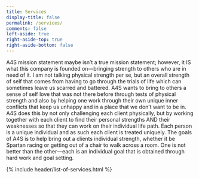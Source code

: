 ```yaml
---
title: Services
display-title: false
permalink: /services/
comments: false
left-aside: true
right-aside-top: true
right-aside-bottom: false
---
```

A4S mission statement maybe isn’t a true mission statement; however, it IS what this company is founded on—bringing strength to others who are in need of it.  I am not talking physical strength per se, but an overall strength of self that comes from having to go through the trials of life which can sometimes leave us  scarred and battered.   A4S wants to bring to others a sense of self love that was not there before through tests of physical strength and also by helping one work through their own unique inner conflicts that keep us unhappy and in a place that we don’t want to be in.  A4S does this by not only challenging each client physically, but by working together with each client to find their  personal strengths AND their weaknesses so that they can work on their individual life path. Each person is a unique individual and as such each client is treated uniquely.  The goals of A4S is to help bring out a clients individual strength, whether it be Spartan racing or getting out of a chair to walk across a room.  One is not better than the other—each is an individual goal that is obtained through hard work and goal setting.


{% include header/list-of-services.html %}
